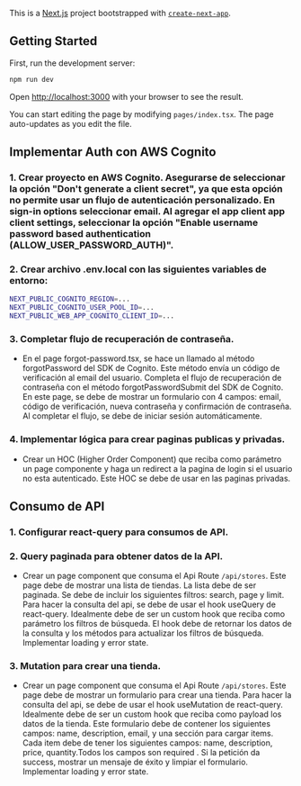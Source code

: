 This is a [Next.js](https://nextjs.org/) project bootstrapped with [`create-next-app`](https://github.com/vercel/next.js/tree/canary/packages/create-next-app).

## Getting Started

First, run the development server:

```bash
npm run dev
```

Open [http://localhost:3000](http://localhost:3000) with your browser to see the result.

You can start editing the page by modifying `pages/index.tsx`. The page auto-updates as you edit the file.

## Implementar Auth con AWS Cognito

### 1. Crear proyecto en AWS Cognito. Asegurarse de seleccionar la opción "Don't generate a client secret", ya que esta opción no permite usar un flujo de autenticación personalizado. En sign-in options seleccionar email. Al agregar el app client app client settings, seleccionar la opción "Enable username password based authentication (ALLOW_USER_PASSWORD_AUTH)".

### 2. Crear archivo .env.local con las siguientes variables de entorno:

```bash
NEXT_PUBLIC_COGNITO_REGION=...
NEXT_PUBLIC_COGNITO_USER_POOL_ID=...
NEXT_PUBLIC_WEB_APP_COGNITO_CLIENT_ID=...
```

### 3. Completar flujo de recuperación de contraseña.

- En el page forgot-password.tsx, se hace un llamado al método forgotPassword del SDK de Cognito. Este método envía un código de verificación al email del usuario. Completa el flujo de recuperación de contraseña con el método forgotPasswordSubmit del SDK de Cognito. En este page, se debe de mostrar un formulario con 4 campos: email, código de verificación, nueva contraseña y confirmación de contraseña. Al completar el flujo, se debe de iniciar sesión automáticamente.

### 4. Implementar lógica para crear paginas publicas y privadas.

- Crear un HOC (Higher Order Component) que reciba como parámetro un page componente y haga un redirect a la pagina de login si el usuario no esta autenticado. Este HOC se debe de usar en las paginas privadas.

## Consumo de API

### 1. Configurar react-query para consumos de API.

### 2. Query paginada para obtener datos de la API.

- Crear un page component que consuma el Api Route `/api/stores`. Este page debe de mostrar una lista de tiendas. La lista debe de ser paginada. Se debe de incluir los siguientes filtros: search, page y limit. Para hacer la consulta del api, se debe de usar el hook useQuery de react-query. Idealmente debe de ser un custom hook que reciba como parámetro los filtros de búsqueda. El hook debe de retornar los datos de la consulta y los métodos para actualizar los filtros de búsqueda. Implementar loading y error state.

### 3. Mutation para crear una tienda.

- Crear un page component que consuma el Api Route `/api/stores`. Este page debe de mostrar un formulario para crear una tienda. Para hacer la consulta del api, se debe de usar el hook useMutation de react-query. Idealmente debe de ser un custom hook que reciba como payload los datos de la tienda. Este formulario debe de contener los siguientes campos: name, description, email, y una sección para cargar items. Cada item debe de tener los siguientes campos: name, description, price, quantity.Todos los campos son required . Si la petición da success, mostrar un mensaje de éxito y limpiar el formulario. Implementar loading y error state.
